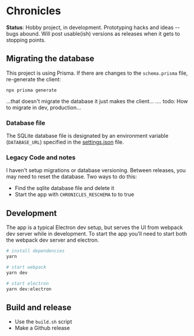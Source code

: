 # Chronicles

**Status**: Hobby project, in development. Prototyping hacks and ideas -- bugs abound. Will post usable(ish) versions as releases when it gets to stopping points. 


## Migrating the database
This project is using Prisma. If there are changes to the `schema.prisma` file, re-generate the client:

```
npx prisma generate
```

...that doesn't migrate the database it just makes the client...
.... todo: How to migrate in dev, production...

### Database file
The SQLite database file is designated by an environment variable (`DATABASE_URL`) specified in the [settings.json](https://github.com/nathanbuchar/electron-settings) file. 


### Legacy Code and notes
I haven't setup migrations or database versioning. Between releases, you may need to reset the database. Two ways to do this:

- Find the sqlite database file and delete it
- Start the app with `CHRONICLES_RESCHEMA` to to true

## Development
The app is a typical Electron dev setup, but serves the UI from webpack dev server while in development. To start the app you'll need to start both the webpack dev server and electron.

```bash
# install dependencies
yarn

# start webpack
yarn dev

# start electron
yarn dev:electron
```

## Build and release

- Use the `build.sh` script
- Make a Github release

